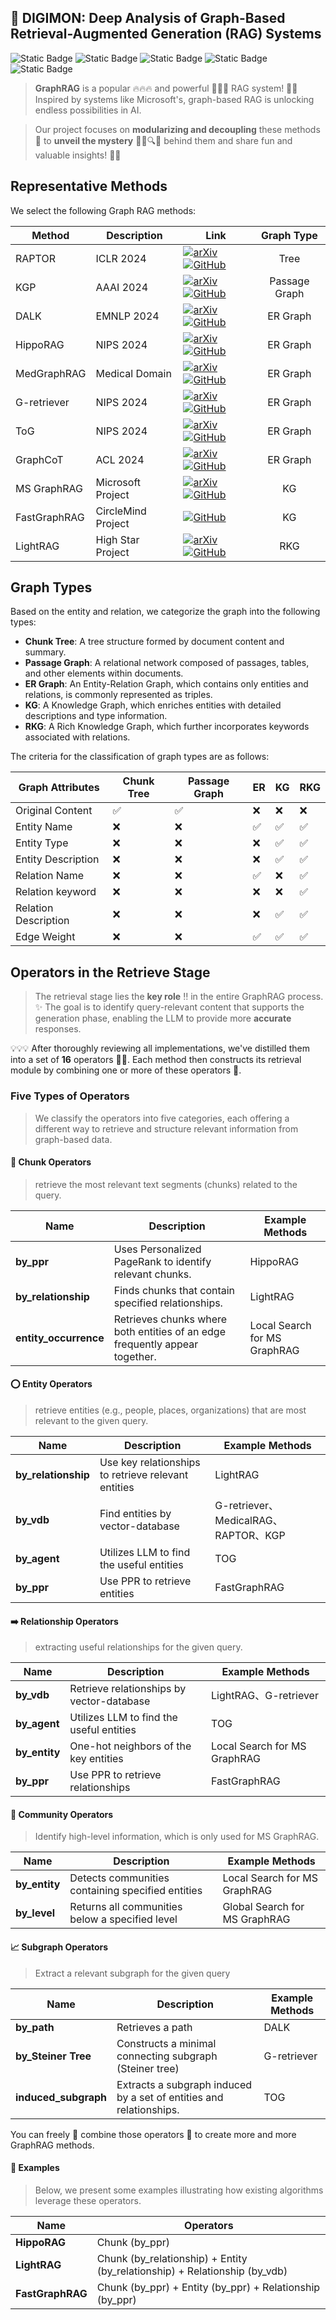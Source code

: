 
## 👾 DIGIMON: Deep Analysis of Graph-Based Retrieval-Augmented Generation (RAG) Systems
<!-- <img src="img.png" alt="Description of the image" width="450" height="350"> -->

![Static Badge](https://img.shields.io/badge/DIGIMON-red)
![Static Badge](https://img.shields.io/badge/LLM-red)
![Static Badge](https://img.shields.io/badge/Graph_RAG-red)
![Static Badge](https://img.shields.io/badge/Document_QA-green)
![Static Badge](https://img.shields.io/badge/Document_Summarization-green)

> **GraphRAG** is a popular 🔥🔥🔥 and powerful 💪💪💪 RAG system! 🚀💡 Inspired by systems like Microsoft's, graph-based RAG is unlocking endless possibilities in AI.

> Our project focuses on **modularizing and decoupling** these methods 🧩 to **unveil the mystery** 🕵️‍♂️🔍✨ behind them and share fun and valuable insights! 🤩💫


## Representative Methods

We select the following Graph RAG methods:

| Method | Description| Link | Graph Type|
| --- |--- |--- | :---: | 
| RAPTOR | ICLR 2024 | [![arXiv](https://img.shields.io/badge/arXiv-2401.18059-b31b1b.svg)](https://arxiv.org/abs/2401.18059)  [![GitHub](https://img.shields.io/badge/GitHub-100000?style=for-the-badge&logo=github&logoColor=white)](https://github.com/parthsarthi03/raptor)| Tree |
| KGP | AAAI 2024 | [![arXiv](https://img.shields.io/badge/arXiv-2308.11730-b31b1b.svg)](https://arxiv.org/abs/2308.11730)  [![GitHub](https://img.shields.io/badge/GitHub-100000?style=for-the-badge&logo=github&logoColor=white)](https://github.com/YuWVandy/KG-LLM-MDQA)| Passage Graph |
| DALK | EMNLP 2024 | [![arXiv](https://img.shields.io/badge/arXiv-2405.04819-b31b1b.svg)](https://arxiv.org/abs/2405.04819) [![GitHub](https://img.shields.io/badge/GitHub-100000?style=for-the-badge&logo=github&logoColor=white)](https://github.com/David-Li0406/DALK)| ER Graph |
| HippoRAG | NIPS 2024 | [![arXiv](https://img.shields.io/badge/arXiv-2405.14831-b31b1b.svg)](https://arxiv.org/abs/2405.14831) [![GitHub](https://img.shields.io/badge/GitHub-100000?style=for-the-badge&logo=github&logoColor=white)](https://github.com/OSU-NLP-Group/HippoRAG) | ER Graph |
| MedGraphRAG | Medical Domain | [![arXiv](https://img.shields.io/badge/arXiv-2408.04187-b31b1b.svg)](https://arxiv.org/abs/2408.04187) [![GitHub](https://img.shields.io/badge/GitHub-100000?style=for-the-badge&logo=github&logoColor=white)](https://github.com/SuperMedIntel/Medical-Graph-RAG) | ER Graph |
| G-retriever | NIPS 2024  | [![arXiv](https://img.shields.io/badge/arXiv-2402.07630-b31b1b.svg)](https://arxiv.org/abs/2402.07630) [![GitHub](https://img.shields.io/badge/GitHub-100000?style=for-the-badge&logo=github&logoColor=white)](https://github.com/XiaoxinHe/G-Retriever)| ER Graph |
| ToG | NIPS 2024  | [![arXiv](https://img.shields.io/badge/arXiv-2307.07697-b31b1b.svg)](https://arxiv.org/abs/2307.07697) [![GitHub](https://img.shields.io/badge/GitHub-100000?style=for-the-badge&logo=github&logoColor=white)](https://github.com/IDEA-FinAI/ToG)| ER Graph |
| GraphCoT | ACL 2024 | [![arXiv](https://img.shields.io/badge/arXiv-2404.07103-b31b1b.svg)](https://arxiv.org/abs/2404.07103) [![GitHub](https://img.shields.io/badge/GitHub-100000?style=for-the-badge&logo=github&logoColor=white)](https://github.com/PeterGriffinJin/Graph-CoT)| ER Graph |
| MS GraphRAG | Microsoft Project |  [![arXiv](https://img.shields.io/badge/arXiv-2404.16130-b31b1b.svg)](https://arxiv.org/abs/2404.16130) [![GitHub](https://img.shields.io/badge/GitHub-100000?style=for-the-badge&logo=github&logoColor=white)](https://github.com/microsoft/graphrag)| KG |
| FastGraphRAG | CircleMind Project  | [![GitHub](https://img.shields.io/badge/GitHub-100000?style=for-the-badge&logo=github&logoColor=white)](https://github.com/circlemind-ai/fast-graphrag)| KG |
| LightRAG | High Star Project  | [![arXiv](https://img.shields.io/badge/arXiv-2410.05779-b31b1b.svg)](https://arxiv.org/abs/2410.05779) [![GitHub](https://img.shields.io/badge/GitHub-100000?style=for-the-badge&logo=github&logoColor=white)](https://github.com/HKUDS/LightRAG)| RKG |

##  Graph Types
Based on the entity and relation, we categorize the graph into the following types:

+ **Chunk Tree**: A tree structure formed by document content and summary.
+ **Passage Graph**: A relational network composed of passages, tables, and other elements within documents.
+ **ER Graph**: An Entity-Relation Graph, which contains only entities and relations, is commonly represented as triples.
+ **KG**: A Knowledge Graph, which enriches entities with detailed descriptions and type information.
+ **RKG**: A Rich Knowledge Graph, which further incorporates keywords associated with relations.

The criteria for the classification of graph types are as follows:

|Graph Attributes | Chunk Tree |Passage Graph | ER  | KG | RKG |
| --- |--- |--- |--- | --- | --- |
|Original Content| ✅|✅| ❌|❌|❌| 
|Entity Name| ❌|❌|✅|✅|✅|
|Entity Type| ❌| ❌| ❌|✅|✅|
|Entity Description|❌| ❌| ❌|✅|✅|
|Relation Name| ❌|❌|✅|❌|✅|
|Relation keyword|❌| ❌| ❌|❌|✅|
|Relation Description|❌| ❌| ❌|✅|✅|
|Edge Weight| ❌|❌|✅|✅|✅|

##  Operators in the Retrieve Stage 
> The retrieval stage lies the **key role** ‼️ in the entire GraphRAG process. ✨ The goal is to identify query-relevant content that supports the generation phase, enabling the LLM to provide more **accurate** responses.


💡💡💡 After thoroughly reviewing all implementations, we've distilled them into a set of **16** operators 🧩🧩. Each method then constructs its retrieval module by combining one or more of these operators 🧩.

### Five Types of Operators

> We classify the operators into five categories, each offering a different way to retrieve and structure relevant information from graph-based data.

#### 📄 Chunk Operators
> retrieve the most relevant text segments (chunks) related to the query.

                                      
| Name               | Description                                                    | Example Methods              |
|--------------------|----------------------------------------------------------------|------------------------------|
| **by_ppr**          | Uses Personalized PageRank to identify relevant chunks.         | HippoRAG                     |
| **by_relationship** | Finds chunks that contain specified relationships.       | LightRAG                     |
| **entity_occurrence** | Retrieves chunks where both entities of an edge frequently appear together. | Local Search for MS GraphRAG |



#### ⭕️ Entity Operators
> retrieve entities (e.g., people, places, organizations) that are most relevant to the given query.

| Name            | Description                                                                        | Example Methods            |
|-----------------|------------------------------------------------------------------------------------|----------------------------|
| **by_relationship** | Use key relationships to retrieve relevant entities | LightRAG                   |
| **by_vdb**       | Find entities by vector-database  | G-retriever、 MedicalRAG、RAPTOR、KGP |
| **by_agent**     | Utilizes LLM to find the useful entities| TOG                       |
| **by_ppr**       | Use PPR to retrieve entities | FastGraphRAG     |                  |



#### ➡️ Relationship Operators
> extracting useful relationships for the given query.

| Name            | Description                                                                        | Example Methods            |
|-------------|-------------------------------------------------|--------------------------------------------------------|
| **by_vdb**         | Retrieve relationships by vector-database      | LightRAG、G-retriever |
| **by_agent**        | Utilizes LLM to find the useful entities| TOG       |
| **by_entity**       | One-hot neighbors of the key entities                         | Local Search for MS GraphRAG                          |
| **by_ppr**       | Use  PPR to retrieve relationships | FastGraphRAG     |                  |


#### 🔗 Community Operators
> Identify high-level information, which is only used for MS GraphRAG.


| **Name** | **Description**                                      | **Example Methods**                                  |
|----------------------|-----------------------------------------------------|-------------------------------------------------|
| **by_entity**        | Detects communities containing specified entities   | Local Search for MS GraphRAG                   |
| **by_level**         | Returns all communities below a specified level     | Global Search for MS GraphRAG                  | 


#### 📈 Subgraph Operators
> Extract a relevant subgraph for the given query

| Name              | Description                                                             | Example Methods |
|-------------------|-------------------------------------------------------------------------|-----------------|
| **by_path**        | Retrieves a path | DALK            |
| **by_Steiner Tree** | Constructs a minimal connecting subgraph (Steiner tree)  | G-retriever     |
| **induced_subgraph** | Extracts a subgraph induced by a set of entities and relationships.           | TOG             |



You can freely 🪽 combine those operators 🧩 to create more and more GraphRAG methods. 


#### 🌰 Examples 
> Below, we present some examples illustrating how existing algorithms leverage these operators.


| Name             | Operators                                                                                           |
|------------------|-----------------------------------------------------------------------------------------------------|
| **HippoRAG**     | Chunk (by_ppr)                                                                                      |
| **LightRAG**     | Chunk (by_relationship) + Entity (by_relationship) + Relationship (by_vdb)                          |
| **FastGraphRAG** | Chunk (by_ppr) + Entity (by_ppr) + Relationship (by_ppr)                                           |
